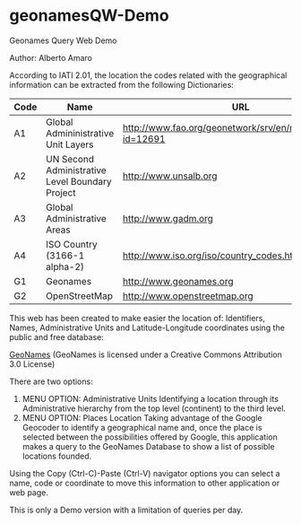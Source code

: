 # geonamesQW-Demo
Geonames Query Web Demo

Author: Alberto Amaro

According to IATI 2.01, the location the codes related with the geographical information can be extracted from the following Dictionaries: 

Code | Name | URL
-----| ---- | ----------
A1 | Global Admininistrative Unit Layers | http://www.fao.org/geonetwork/srv/en/metadata.show?id=12691 
A2 | UN Second Administrative Level Boundary Project | http://www.unsalb.org 
A3 | Global Administrative Areas | http://www.gadm.org 
A4 | ISO Country (3166-1 alpha-2) | http://www.iso.org/iso/country_codes.htm 
G1 | Geonames | http://www.geonames.org 
G2 | OpenStreetMap | http://www.openstreetmap.org 

This web has been created to make easier the location of: Identifiers, Names, Administrative Units and Latitude-Longitude coordinates using the public and free database: 

[GeoNames](http://www.geonames.org) (GeoNames is licensed under a Creative Commons Attribution 3.0 License) 

There are two options: 
1. MENU OPTION: Administrative Units 
 Identifying a location through its Administrative hierarchy from the top level (continent) to the third level. 
2. MENU OPTION: Places Location 
 Taking advantage of the Google Geocoder to identify a geographical name and, once the place is selected between the possibilities offered by Google, this application makes a query to the GeoNames Database to show a list of possible locations founded. 

Using the Copy (Ctrl-C)-Paste (Ctrl-V) navigator options you can select a name, code or coordinate to move this information to other application or web page. 

This is only a Demo version with a limitation of queries per day.
